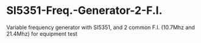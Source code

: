 # SI5351-Freq.-Generator-2-F.I.
Variable frequency generator with SI5351, and 2 common F.I. (10.7Mhz and 21.4Mhz) for equipment test
